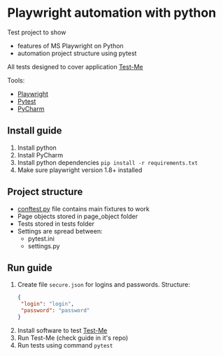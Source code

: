 # Playwright automation with python

Test project to show

- features of MS Playwright on Python
- automation project structure using pytest  

All tests designed to cover application [Test-Me](https://github.com/Ypurek/TestMe-TCM)

Tools:

- [Playwright](https://github.com/microsoft/playwright-python)
- [Pytest](https://pytest.org/)
- [PyCharm](https://www.jetbrains.com/ru-ru/pycharm/)

## Install guide

1. Install python
2. Install PyCharm
3. Install python dependencies
   `pip install -r requirements.txt`
4. Make sure playwright version 1.8+ installed

## Project structure

- [conftest.py](conftest.py) file contains main fixtures to work
- Page objects stored in page_object folder
- Tests stored in tests folder
- Settings are spread between:
    - pytest.ini
    - settings.py

## Run guide

1. Create file `secure.json` for logins and passwords. Structure:
   ```json
   {
    "login": "login",
    "password": "password"
   }
   ```
2. Install software to test [Test-Me](https://github.com/Ypurek/TestMe-TCM)
3. Run Test-Me (check guide in it's repo)
4. Run tests using command `pytest`


